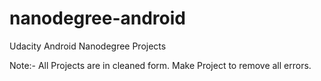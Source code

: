 # nanodegree-android
Udacity Android Nanodegree Projects

Note:- All Projects are in cleaned form. Make Project to remove all errors.

